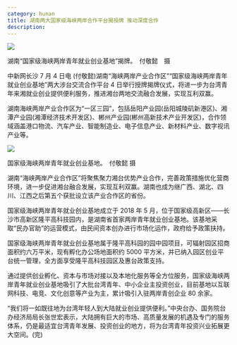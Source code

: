 ```yaml
---
category: hunan
title: 湖南两大国家级海峡两岸合作平台揭授牌 推动深度合作
description:
---
```


![](https://pics1.baidu.com/feed/8d5494eef01f3a299155b3905f107d395d607c89.jpeg?token=e2db811fe89c8ef3693a483d0f7acb80)

湖南“国家级海峡两岸青年就业创业基地”揭牌。　付敬懿　摄

中新网长沙 7 月 4 日电 (付敬懿)湖南“海峡两岸产业合作区”“国家级海峡两岸青年就业创业基地”两大涉台交流合作平台 4 日举行授牌揭牌仪式，将进一步为台湾青年来湘就业创业提供便利服务，推进湘台两地交流融合发展，实现互利双赢。

湖南海峡两岸产业合作区为“一区三园”，包括岳阳产业园(岳阳城陵矶新港区)、湘潭产业园(湘潭经济技术开发区)、郴州产业园(郴州高新技术产业开发区)，合作领域涵盖港口物流、汽车产业、智能制造业、电子信息产业、新材料产业、数字视讯产业等。

![](https://pics5.baidu.com/feed/9d82d158ccbf6c818e7b04cc020b703d33fa4007.jpeg?token=64b97a3b31211df1271c5cb8daf9e815)

国家级海峡两岸青年就业创业基地。　付敬懿 摄

湖南“海峡两岸产业合作区”将聚焦聚力湘台优势产业合作，完善政策措施优化营商环境，进一步促进湘台融合发展，实现互利双赢。湖南也成为继广西、湖北、四川、江西之后第五个获批设立该产业合作区的省份。

国家级海峡两岸青年就业创业基地成立于 2018 年 5 月，位于国家级高新区——长沙市高新区隆平高科技园内，是湖南省首家两岸青年就业创业基地。该基地采取“民办官助”的运营模式，由民间资本创办进行市场化运作，政府给予政策扶持。

国家级海峡两岸青年就业创业基地属于隆平高科园的园中园项目，可辐射园区招商面积约六万平米，现有孵化办公场地面积约 5000 平方米，并已纳入园区创业平台统一管理，全方面享受隆平高科技园区及惠台政策支持。

通过提供创业孵化、资本与市场对接以及本地化服务等全方位服务，国家级海峡两岸青年就业创业基地吸引了大批台湾青年、中小企业主投资创业，目前基地以互联网科技、电竞、文化创意等产业为主，累计吸引入驻两岸青创企业 80 余家。

“我们将一如既往地为台湾年轻人到大陆就业创业提供便利。”中央台办、国务院台办经济局局长张世宏表示，大陆拥有巨大的市场、高质量发展的机遇及专门的服务体系，仍是最适宜台湾青年发展、投资创业的地方，将为台湾青年投资兴业拓展更大空间。(完)

